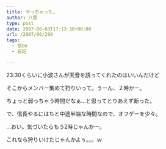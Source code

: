 ```yaml
---
title: やっちゃった…
author: 八雲
type: post
date: 2007-06-03T17:13:30+00:00
url: /2007/06/299
tags:
  - 信On
  - 日記

---
```

23:30くらいに小波さんが天音を誘ってくれたのはいいんだけど
  
そこからメンバー集めて狩りいって。うーん、２時かー。
  
ちょっと弱っちゃう時間だなぁ…と思ってとりあえず断った。

で、信長やるにはちと中途半端な時間なので、オフゲーを少々。

…おい。気づいたらもう2時じゃんかー。
  
これなら狩りいけたじゃんかよぅ。。。ｗ
